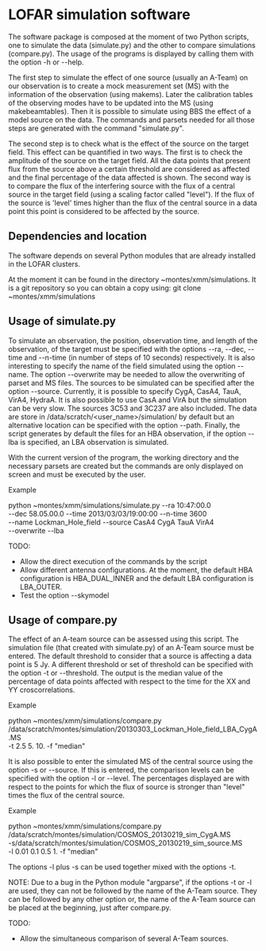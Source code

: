 

LOFAR simulation software
=========================

The software package is composed at the moment of two Python scripts, 
one to simulate the data (simulate.py) and the other to compare 
simulations (compare.py). The usage of the programs is displayed 
by calling them with the option -h or --help.

The first step to simulate the effect of one source (usually an A-Team) 
on our observation is to create a mock measurement set (MS) with the 
information of the observation (using makems). Later the calibration 
tables of the observing modes have to be updated into the MS (using 
makebeamtables). Then it is possible to simulate using BBS the effect 
of a model source on the data. The commands and parsets needed for all 
those steps are generated with the command "simulate.py".

The second step is to check what is the effect of the source on the 
target field. This effect can be quantified in two ways. The first is 
to check the amplitude of the source on the target field. All the 
data points that present flux from the source above a certain threshold 
are considered as affected and the final percentage of the data 
affected is shown. The second way is to compare the flux of the 
interfering source with the flux of a central source in the target
field (using a scaling factor called "level"). If the flux of the 
source is 'level' times higher than the flux of the central source 
in a data point this point is considered to be affected by the source. 

Dependencies and location
-------------------------

The software depends on several Python modules that are already
installed in the LOFAR clusters. 

At the moment it can be found in the directory ~montes/xmm/simulations.
It is a git repository so you can obtain a copy using:
git clone ~montes/xmm/simulations

Usage of simulate.py
--------------------

To simulate an observation, the position, observation time, and
length of the observation, of the target must be specified with the 
options --ra, --dec, --time and --n-time (in number of steps of 10 
seconds) respectively. It is also interesting to specify the name of the
field simulated using the option --name. The option --overwrite may be
needed to allow the overwriting of parset and MS files. The sources to
be simulated can be specified after the option --source. Currently, it
is possible to specify CygA, CasA4, TauA, VirA4, HydraA. It is also
possible to use CasA and VirA but the simulation can be very slow. The
sources 3C53 and 3C237 are also included. The data are store in 
/data/scratch/<user_name>/simulation/ by default but an alternative
location can be specified with the option --path. Finally, the script
generates by default the files for an HBA observation, if the option
--lba is specified, an LBA observation is simulated.

With the current version of the program, the working directory and the
necessary parsets are created but the commands are only displayed on
screen and must be executed by the user.

Example

python ~montes/xmm/simulations/simulate.py --ra 10:47:00.0 \
--dec 58.05.00.0 --time 2013/03/03/19:00:00 --n-time 3600 \
--name Lockman_Hole_field --source CasA4 CygA TauA VirA4 \
--overwrite --lba

TODO:
  * Allow the direct execution of the commands by the script
  * Allow different antenna configurations. At the moment, the default
 HBA configuration is HBA_DUAL_INNER and the default LBA configuration
 is LBA_OUTER.
  * Test the option --skymodel

Usage of compare.py
-------------------

The effect of an A-team source can be assessed using this script. The
simulation file (that created with simulate.py) of an A-Team source must
be entered. The default threshold to consider that a source is affecting
a data point is 5 Jy. A different threshold or set of threshold can be
specified with the option -t or --threshold. The output is the median 
value of the percentage of data points affected with respect to the time
for the XX and YY croscorrelations.

Example

python  ~montes/xmm/simulations/compare.py \
/data/scratch/montes/simulation/20130303_Lockman_Hole_field_LBA_CygA.MS \
-t 2.5 5. 10. -f "median"


It is also possible to enter the simulated MS of the central source
using the option -s or --source. If this is entered, the comparison
levels can be specified with the option -l or --level. The percentages
displayed are with respect to the points for which the flux of source is
stronger than "level" times the flux of the central source.

Example

python  ~montes/xmm/simulations/compare.py \
/data/scratch/montes/simulation/COSMOS_20130219_sim_CygA.MS \
-s/data/scratch/montes/simulation/COSMOS_20130219_sim_source.MS \
-l 0.01 0.1 0.5 1. -f "median"

The options -l plus -s can be used together mixed with the options -t.

NOTE:
Due to a bug in the Python module "argparse", if the options -t or -l
are used, they can not be followed by the name of the A-Team source.
They can be followed by any other option or, the name of the A-Team
source can be placed at the beginning, just after compare.py.

TODO:
  * Allow the simultaneous comparison of several A-Team sources.



